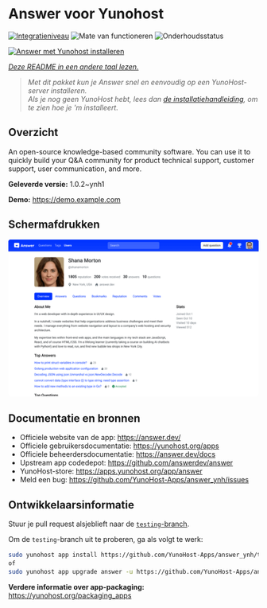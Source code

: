 <!--
NB: Deze README is automatisch gegenereerd door <https://github.com/YunoHost/apps/tree/master/tools/readme_generator>
Hij mag NIET handmatig aangepast worden.
-->

# Answer voor Yunohost

[![Integratieniveau](https://apps.yunohost.org/badge/integration/answer)](https://ci-apps.yunohost.org/ci/apps/answer/)
![Mate van functioneren](https://apps.yunohost.org/badge/state/answer)
![Onderhoudsstatus](https://apps.yunohost.org/badge/maintained/answer)

[![Answer met Yunohost installeren](https://install-app.yunohost.org/install-with-yunohost.svg)](https://install-app.yunohost.org/?app=answer)

*[Deze README in een andere taal lezen.](./ALL_README.md)*

> *Met dit pakket kun je Answer snel en eenvoudig op een YunoHost-server installeren.*  
> *Als je nog geen YunoHost hebt, lees dan [de installatiehandleiding](https://yunohost.org/install), om te zien hoe je 'm installeert.*

## Overzicht

An open-source knowledge-based community software. You can use it to quickly build your Q&A community for product technical support, customer support, user communication, and more.


**Geleverde versie:** 1.0.2~ynh1

**Demo:** <https://demo.example.com>

## Schermafdrukken

![Schermafdrukken van Answer](./doc/screenshots/screenshot.png)

## Documentatie en bronnen

- Officiele website van de app: <https://answer.dev/>
- Officiele gebruikersdocumentatie: <https://yunohost.org/apps>
- Officiele beheerdersdocumentatie: <https://answer.dev/docs>
- Upstream app codedepot: <https://github.com/answerdev/answer>
- YunoHost-store: <https://apps.yunohost.org/app/answer>
- Meld een bug: <https://github.com/YunoHost-Apps/answer_ynh/issues>

## Ontwikkelaarsinformatie

Stuur je pull request alsjeblieft naar de [`testing`-branch](https://github.com/YunoHost-Apps/answer_ynh/tree/testing).

Om de `testing`-branch uit te proberen, ga als volgt te werk:

```bash
sudo yunohost app install https://github.com/YunoHost-Apps/answer_ynh/tree/testing --debug
of
sudo yunohost app upgrade answer -u https://github.com/YunoHost-Apps/answer_ynh/tree/testing --debug
```

**Verdere informatie over app-packaging:** <https://yunohost.org/packaging_apps>
